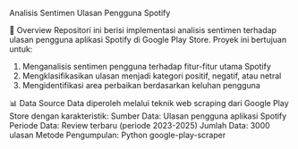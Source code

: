 Analisis Sentimen Ulasan Pengguna Spotify

📌 Overview
Repositori ini berisi implementasi analisis sentimen terhadap ulasan pengguna aplikasi Spotify di Google Play Store. Proyek ini bertujuan untuk:

1. Menganalisis sentimen pengguna terhadap fitur-fitur utama Spotify
2. Mengklasifikasikan ulasan menjadi kategori positif, negatif, atau netral
3. Mengidentifikasi area perbaikan berdasarkan keluhan pengguna

📊 Data Source
Data diperoleh melalui teknik web scraping dari Google Play Store dengan karakteristik:
Sumber Data: Ulasan pengguna aplikasi Spotify
Periode Data: Review terbaru (periode 2023-2025)
Jumlah Data: 3000 ulasan
Metode Pengumpulan: Python google-play-scraper
